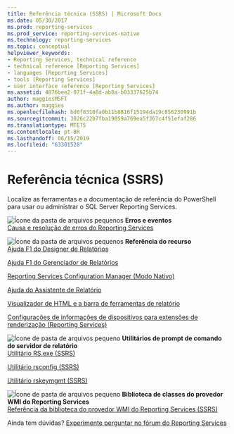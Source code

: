 ```yaml
---
title: Referência técnica (SSRS) | Microsoft Docs
ms.date: 05/30/2017
ms.prod: reporting-services
ms.prod_service: reporting-services-native
ms.technology: reporting-services
ms.topic: conceptual
helpviewer_keywords:
- Reporting Services, technical reference
- technical reference [Reporting Services]
- languages [Reporting Services]
- tools [Reporting Services]
- user interface reference [Reporting Services]
ms.assetid: 4876bee2-071f-4a8d-ab8a-b03337625b74
author: maggiesMSFT
ms.author: maggies
ms.openlocfilehash: bd0f8310fa0b11b8816f15194da19c856230991b
ms.sourcegitcommit: 3026c22b7fba19059a769ea5f367c4f51efaf286
ms.translationtype: MTE75
ms.contentlocale: pt-BR
ms.lasthandoff: 06/15/2019
ms.locfileid: "63301528"
---
```

# <a name="technical-reference-ssrs"></a>Referência técnica (SSRS)

  Localize as ferramentas e a documentação de referência do PowerShell para usar ou administrar o SQL Server Reporting Services.  
  
 ![Ícone da pasta de arquivos pequenos](../analysis-services/media/filefolder-small.png "Ícone da pasta de arquivos pequenos") **Erros e eventos**  
 [Causa e resolução de erros do Reporting Services](../reporting-services/troubleshooting/cause-and-resolution-of-reporting-services-errors.md)  
  
 ![Ícone da pasta de arquivos pequenos](../analysis-services/media/filefolder-small.png "Ícone da pasta de arquivos pequenos") **Referência do recurso**  
 [Ajuda F1 do Designer de Relatórios](../reporting-services/tools/report-designer-f1-help.md)  
  
 [Ajuda F1 do Gerenciador de Relatórios](https://msdn.microsoft.com/library/e0137273-85b8-45f0-83e5-38a50481768f)  
  
 [Reporting Services Configuration Manager &#40;Modo Nativo&#41;](../reporting-services/install-windows/reporting-services-configuration-manager-native-mode.md)  
  
 [Ajuda do Assistente de Relatório](https://msdn.microsoft.com/library/68287bcf-f91a-429f-bb7c-48c029b041fa)  
  
 [Visualizador de HTML e a barra de ferramentas de relatório](../reporting-services/html-viewer-and-the-report-toolbar.md)  
  
 [Configurações de informações de dispositivos para extensões de renderização &#40;Reporting Services&#41;](../reporting-services/device-information-settings-for-rendering-extensions-reporting-services.md)  
  
 ![Ícone de pasta de arquivos pequeno](../analysis-services/media/filefolder-small.png "Ícone de pasta de arquivos pequeno") **Utilitários de prompt de comando do servidor de relatório**  
 [Utilitário RS.exe &#40;SSRS&#41;](../reporting-services/tools/rs-exe-utility-ssrs.md)  
  
 [Utilitário rsconfig &#40;SSRS&#41;](../reporting-services/tools/rsconfig-utility-ssrs.md)  
  
 [Utilitário rskeymgmt &#40;SSRS&#41;](../reporting-services/tools/rskeymgmt-utility-ssrs.md)  
  
 ![Ícone de pasta de arquivos pequeno](../analysis-services/media/filefolder-small.png "Ícone de pasta de arquivos pequeno") **Biblioteca de classes do provedor WMI do Reporting Services**  
 [Referência da biblioteca do provedor WMI do Reporting Services &#40;SSRS&#41;](../reporting-services/wmi-provider-library-reference/reporting-services-wmi-provider-library-reference-ssrs.md)  

Ainda tem dúvidas? [Experimente perguntar no fórum do Reporting Services](https://go.microsoft.com/fwlink/?LinkId=620231)
